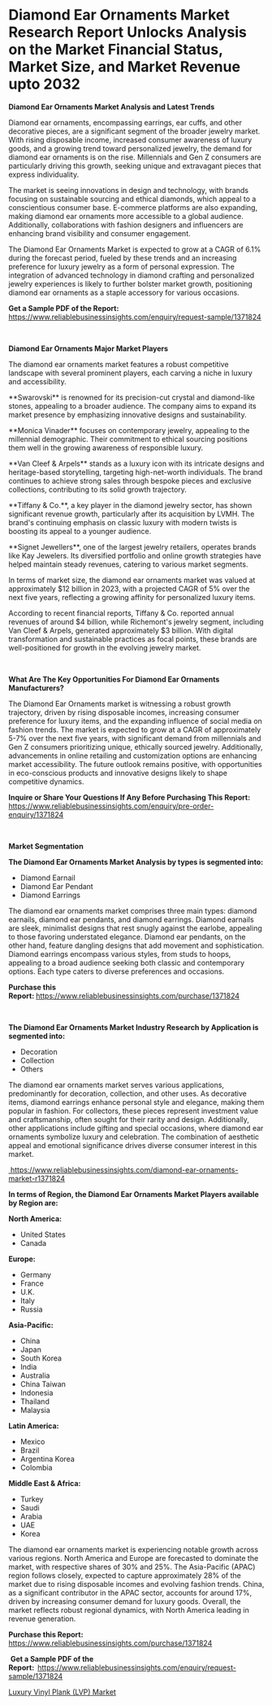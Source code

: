<p><h1>Diamond Ear Ornaments Market Research Report Unlocks Analysis on the Market Financial Status, Market Size, and Market Revenue upto 2032</h1></p><p><strong>Diamond Ear Ornaments Market Analysis and Latest Trends</strong></p>
<p><p>Diamond ear ornaments, encompassing earrings, ear cuffs, and other decorative pieces, are a significant segment of the broader jewelry market. With rising disposable income, increased consumer awareness of luxury goods, and a growing trend toward personalized jewelry, the demand for diamond ear ornaments is on the rise. Millennials and Gen Z consumers are particularly driving this growth, seeking unique and extravagant pieces that express individuality.</p><p>The market is seeing innovations in design and technology, with brands focusing on sustainable sourcing and ethical diamonds, which appeal to a conscientious consumer base. E-commerce platforms are also expanding, making diamond ear ornaments more accessible to a global audience. Additionally, collaborations with fashion designers and influencers are enhancing brand visibility and consumer engagement.</p><p>The Diamond Ear Ornaments Market is expected to grow at a CAGR of 6.1% during the forecast period, fueled by these trends and an increasing preference for luxury jewelry as a form of personal expression. The integration of advanced technology in diamond crafting and personalized jewelry experiences is likely to further bolster market growth, positioning diamond ear ornaments as a staple accessory for various occasions.</p></p>
<p><strong>Get a Sample PDF of the Report:&nbsp;</strong> <a href="https://www.reliablebusinessinsights.com/enquiry/request-sample/1371824?utm_campaign=3259&utm_medium=2&utm_source=Github&utm_content=ia&utm_term=22032025&utm_id=diamond-ear-ornaments">https://www.reliablebusinessinsights.com/enquiry/request-sample/1371824</a></p>
<p>&nbsp;</p>
<p><strong>Diamond Ear Ornaments Major Market Players</strong></p>
<p><p>The diamond ear ornaments market features a robust competitive landscape with several prominent players, each carving a niche in luxury and accessibility.</p><p>**Swarovski** is renowned for its precision-cut crystal and diamond-like stones, appealing to a broader audience. The company aims to expand its market presence by emphasizing innovative designs and sustainability. </p><p>**Monica Vinader** focuses on contemporary jewelry, appealing to the millennial demographic. Their commitment to ethical sourcing positions them well in the growing awareness of responsible luxury. </p><p>**Van Cleef & Arpels** stands as a luxury icon with its intricate designs and heritage-based storytelling, targeting high-net-worth individuals. The brand continues to achieve strong sales through bespoke pieces and exclusive collections, contributing to its solid growth trajectory.</p><p>**Tiffany & Co.**, a key player in the diamond jewelry sector, has shown significant revenue growth, particularly after its acquisition by LVMH. The brand's continuing emphasis on classic luxury with modern twists is boosting its appeal to a younger audience.</p><p>**Signet Jewellers**, one of the largest jewelry retailers, operates brands like Kay Jewelers. Its diversified portfolio and online growth strategies have helped maintain steady revenues, catering to various market segments.</p><p>In terms of market size, the diamond ear ornaments market was valued at approximately $12 billion in 2023, with a projected CAGR of 5% over the next five years, reflecting a growing affinity for personalized luxury items. </p><p>According to recent financial reports, Tiffany & Co. reported annual revenues of around $4 billion, while Richemont's jewelry segment, including Van Cleef & Arpels, generated approximately $3 billion. With digital transformation and sustainable practices as focal points, these brands are well-positioned for growth in the evolving jewelry market.</p></p>
<p>&nbsp;</p>
<p><strong>What Are The Key Opportunities For Diamond Ear Ornaments Manufacturers?</strong></p>
<p><p>The Diamond Ear Ornaments market is witnessing a robust growth trajectory, driven by rising disposable incomes, increasing consumer preference for luxury items, and the expanding influence of social media on fashion trends. The market is expected to grow at a CAGR of approximately 5-7% over the next five years, with significant demand from millennials and Gen Z consumers prioritizing unique, ethically sourced jewelry. Additionally, advancements in online retailing and customization options are enhancing market accessibility. The future outlook remains positive, with opportunities in eco-conscious products and innovative designs likely to shape competitive dynamics.</p></p>
<p><strong>Inquire or Share Your Questions If Any Before Purchasing This Report:</strong> <a href="https://www.reliablebusinessinsights.com/enquiry/pre-order-enquiry/1371824?utm_campaign=3259&utm_medium=2&utm_source=Github&utm_content=ia&utm_term=22032025&utm_id=diamond-ear-ornaments">https://www.reliablebusinessinsights.com/enquiry/pre-order-enquiry/1371824</a></p>
<p>&nbsp;</p>
<p><strong>Market Segmentation</strong></p>
<p><strong>The Diamond Ear Ornaments Market Analysis by types is segmented into:</strong></p>
<p><ul><li>Diamond Earnail</li><li>Diamond Ear Pendant</li><li>Diamond Earrings</li></ul></p>
<p><p>The diamond ear ornaments market comprises three main types: diamond earnails, diamond ear pendants, and diamond earrings. Diamond earnails are sleek, minimalist designs that rest snugly against the earlobe, appealing to those favoring understated elegance. Diamond ear pendants, on the other hand, feature dangling designs that add movement and sophistication. Diamond earrings encompass various styles, from studs to hoops, appealing to a broad audience seeking both classic and contemporary options. Each type caters to diverse preferences and occasions.</p></p>
<p><strong>Purchase this Report:&nbsp;</strong><a href="https://www.reliablebusinessinsights.com/purchase/1371824?utm_campaign=3259&utm_medium=2&utm_source=Github&utm_content=ia&utm_term=22032025&utm_id=diamond-ear-ornaments">https://www.reliablebusinessinsights.com/purchase/1371824</a></p>
<p>&nbsp;</p>
<p><strong>The Diamond Ear Ornaments Market Industry Research by Application is segmented into:</strong></p>
<p><ul><li>Decoration</li><li>Collection</li><li>Others</li></ul></p>
<p><p>The diamond ear ornaments market serves various applications, predominantly for decoration, collection, and other uses. As decorative items, diamond earrings enhance personal style and elegance, making them popular in fashion. For collectors, these pieces represent investment value and craftsmanship, often sought for their rarity and design. Additionally, other applications include gifting and special occasions, where diamond ear ornaments symbolize luxury and celebration. The combination of aesthetic appeal and emotional significance drives diverse consumer interest in this market.</p></p>
<p><a href="https://www.reliablebusinessinsights.com/diamond-ear-ornaments-market-r1371824?utm_campaign=3259&utm_medium=2&utm_source=Github&utm_content=ia&utm_term=22032025&utm_id=diamond-ear-ornaments">&nbsp;https://www.reliablebusinessinsights.com/diamond-ear-ornaments-market-r1371824</a></p>
<p><strong>In terms of Region, the Diamond Ear Ornaments Market Players available by Region are:</strong></p>
<p>
    <p> <strong> North America: </strong>
        <ul>
            <li>United States</li>
            <li>Canada</li>
        </ul>
        </p> 
    <p> <strong> Europe: </strong>
        <ul>
            <li>Germany</li>
            <li>France</li>
            <li>U.K.</li>
            <li>Italy</li>
            <li>Russia</li>
        </ul>
        </p> 
    <p> <strong> Asia-Pacific: </strong>
        <ul>
            <li>China</li>
            <li>Japan</li>
            <li>South Korea</li>
            <li>India</li>
            <li>Australia</li>
            <li>China Taiwan</li>
            <li>Indonesia</li>
            <li>Thailand</li>
            <li>Malaysia</li>
        </ul>
        </p> 
    <p> <strong> Latin America: </strong>
        <ul>
            <li>Mexico</li>
            <li>Brazil</li>
            <li>Argentina Korea</li>
            <li>Colombia</li>
        </ul>
        </p> 
    <p> <strong> Middle East & Africa: </strong>
        <ul>
            <li>Turkey</li>
            <li>Saudi</li>
            <li>Arabia</li>
            <li>UAE</li>
            <li>Korea</li>
        </ul>
    </p>
    </p>
<p><p>The diamond ear ornaments market is experiencing notable growth across various regions. North America and Europe are forecasted to dominate the market, with respective shares of 30% and 25%. The Asia-Pacific (APAC) region follows closely, expected to capture approximately 28% of the market due to rising disposable incomes and evolving fashion trends. China, as a significant contributor in the APAC sector, accounts for around 17%, driven by increasing consumer demand for luxury goods. Overall, the market reflects robust regional dynamics, with North America leading in revenue generation.</p></p>
<p><strong>Purchase this Report: </strong><a href="https://www.reliablebusinessinsights.com/purchase/1371824?utm_campaign=3259&utm_medium=2&utm_source=Github&utm_content=ia&utm_term=22032025&utm_id=diamond-ear-ornaments">https://www.reliablebusinessinsights.com/purchase/1371824</a></p>
<p>&nbsp;<strong>Get a Sample PDF of the Report:&nbsp;&nbsp;</strong><a href="https://www.reliablebusinessinsights.com/enquiry/request-sample/1371824?utm_campaign=3259&utm_medium=2&utm_source=Github&utm_content=ia&utm_term=22032025&utm_id=diamond-ear-ornaments">https://www.reliablebusinessinsights.com/enquiry/request-sample/1371824</a></p>
<p><strong></strong></p>
<p><p><a href="https://github.com/dibesnayee/Market-Research-Report-List-1/blob/main/luxury-vinyl-plank-lvp-market.md?utm_campaign=3259&utm_medium=2&utm_source=Github&utm_content=ia&utm_term=22032025&utm_id=diamond-ear-ornaments">Luxury Vinyl Plank (LVP) Market</a></p></p>